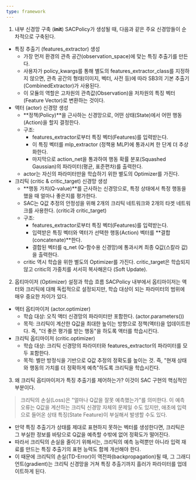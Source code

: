 ```yaml
---
type: framework
---
```

1. 내부 신경망 구축 (__init__)
SACPolicy가 생성될 때, 다음과 같은 주요 신경망들이 순차적으로 구축된다.
 * 특징 추출기 (features_extractor) 생성
   * 가장 먼저 환경의 관측 공간(observation_space)에 맞는 특징 추출기를 만든다.
   * 사용자가 policy_kwargs를 통해 별도의 features_extractor_class를 지정하지 않으면, 관측 공간의 형태(이미지, 벡터, 사전 등)에 따라 SB3의 기본 추출기(CombinedExtractor)가 사용된다.
   * 이 모듈의 역할은 고차원의 관측값(Observation)을 저차원의 특징 벡터(Feature Vector)로 변환하는 것이다. 
 * 액터 (actor) 신경망 생성
   * **정책(Policy)**을 근사하는 신경망으로, 어떤 상태(State)에서 어떤 행동(Action)을 할지 결정한다.
   * 구조:
     * features_extractor로부터 특징 벡터(Features)를 입력받는다.
     * 이 특징 벡터를 mlp_extractor (정책용 MLP)에 통과시켜 한 단계 더 추상화한다.
     * 마지막으로 action_net을 통과하여 행동 확률 분포(Squashed Gaussian)의 파라미터(평균, 표준편차)를 출력한다.
   * actor는 자신의 파라미터만을 학습하기 위한 별도의 Optimizer를 가진다.
 * 크리틱 (critic & critic_target) 신경망 생성
   * **행동 가치(Q-value)**를 근사하는 신경망으로, 특정 상태에서 특정 행동을 했을 때 얼마나 좋은지를 평가한다.
   * SAC는 Q값 추정의 안정성을 위해 2개의 크리틱 네트워크와 2개의 타겟 네트워크를 사용한다. (critic과 critic_target)
   * 구조:
     * features_extractor로부터 특징 벡터(Features)를 입력받는다.
     * 입력받은 특징 벡터와 액터가 선택한 행동(Action) 벡터를 **결합(concatenate)**한다.
     * 결합된 벡터를 q_net (Q-함수용 신경망)에 통과시켜 최종 Q값(스칼라 값)을 출력한다.
   * critic 역시 학습을 위한 별도의 Optimizer를 가진다. critic_target은 학습되지 않고 critic의 가중치를 서서히 복사해온다 (Soft Update).
2. 옵티마이저 (Optimizer) 설정과 학습 흐름
SACPolicy 내부에서 옵티마이저는 액터와 크리틱에 대해 독립적으로 설정되지만, 학습 대상이 되는 파라미터의 범위에 매우 중요한 차이가 있다.
 * 액터 옵티마이저 (actor.optimizer)
   * 학습 대상: 오직 액터 신경망의 파라미터만 포함한다. (actor.parameters())
   * 목적: 크리틱이 계산한 Q값을 최대한 높이는 방향으로 정책(액터)을 업데이트한다. 즉, "더 좋은 평가를 받는 행동"을 하도록 액터를 학습시킨다.
 * 크리틱 옵티마이저 (critic.optimizer)
   * 학습 대상: 크리틱 신경망의 파라미터와 features_extractor의 파라미터를 모두 포함한다.
   * 목적: 벨만 방정식을 기반으로 Q값 추정의 정확도를 높이는 것. 즉, "현재 상태와 행동의 가치를 더 정확하게 예측"하도록 크리틱을 학습시킨다.
3. 왜 크리틱 옵티마이저가 특징 추출기를 제어하는가?
이것이 SAC 구현의 핵심적인 부분이다.
> 크리틱의 손실(Loss)은 "얼마나 Q값을 잘못 예측했는가"를 의미한다. 이 예측 오류는 Q값을 계산하는 크리틱 신경망 자체의 문제일 수도 있지만, 애초에 입력으로 들어온 상태 특징(State Feature)이 부실해서 발생할 수도 있다.

 * 만약 특징 추출기가 상태를 제대로 표현하지 못하는 벡터를 생성한다면, 크리틱은 그 부실한 정보를 바탕으로 Q값을 예측할 수밖에 없어 정확도가 떨어진다.
 * 따라서 크리틱의 손실을 줄이기 위해서는, 크리틱의 예측 능력뿐만 아니라 입력 재료를 만드는 특징 추출기의 표현 능력도 함께 개선해야 한다.
 * 이 때문에 크리틱의 손실(TD-Error)이 역전파(backpropagation)될 때, 그 그래디언트(gradient)는 크리틱 신경망을 거쳐 특징 추출기까지 흘러가 파라미터를 업데이트하게 된다.
